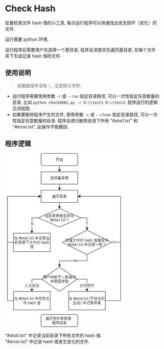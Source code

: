 # Check Hash

批量检查文件 hash 值的小工具, 每次运行程序可以快速找出发生损坏（变化）的文件.  

运行需要 python 环境.  

运行程序后需要用户先选择一个基目录, 程序会深度优先遍历基目录, 在每个文件夹下生成记录 hash 值的文件. 


## 使用说明

> 如果路径中含有 `\` , 注意转义字符.

* 运行程序需要使用参数 `-r` 或 `--run` 指定目录路径, 可以一次性指定任意数量的目录, 比如 `python checkSHA1.py -r D:\\test1 D:\\test2`. 程序运行的逻辑见流程图. 
* 如果要删除程序产生的文件, 使用参数 `-c` 或 `--clean` 指定目录路径, 可以一次性指定任意数量的目录. 程序会递归删除目录下所有 "#sha1.txt" 和 "#error.txt", 此操作不能撤回.  

## 程序逻辑

![](flowchart/flowchart.png) 

"#sha1.txt" 中记录当前目录下所有文件的 hash 值.  
"#error.txt" 中记录 hash 值发生变化的文件.